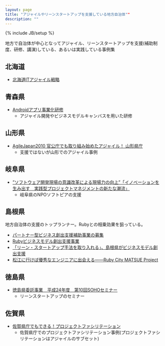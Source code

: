 ```yaml
---
layout: page
title: "アジャイルやリーンスタートアップを支援している地方自治体""
description: ""
---
```

{% include JB/setup %}

 地方で自治体が中心となってアジャイル、リーンスタートアップを支援(補助制度、研修、講演)している、あるいは実践している事例集

## 北海道

* [北海道ITアジャイル戦略](http://www.hkd.meti.go.jp/hokim/h23itagile/index.htm)

## 青森県

* [Androidアプリ事業化研修](http://www.pref.aomori.lg.jp/release/2012/43522.html)
  * アジャイル開発やビジネスモデルキャンバスを用いた研修

## 山形県

* [AgileJapan2010 官公庁でも取り組み始めたアジャイル！ 山形県庁](http://www.slideshare.net/AgileJapan/agilejapan2010)
  *  支援ではないが山形でのアジャイル事例

## 岐阜県

* [”ソフトウェア開発現場の意識改革による現場力の向上”「イノベーションを生み出す　実践型プロジェクトマネジメントの新たな潮流」](http://www.softopia.or.jp/training/seminar20130604/)
  * 岐阜県のNPOソフトピアの支援

## 島根県

地方自治体の支援のトップランナー。Rubyとの相乗効果を狙っている。

* [パートナー型ビジネス創出支援補助事業の募集](http://www.pref.shimane.lg.jp/itsangyo/partner-business.html)
* [Rubyビジネスモデル創出支援事業](http://www.pref.shimane.lg.jp/itsangyo/2013_05_ruby_biz_model.html)
* [「リーン・スタートアップ手法を取り入れる」、島根県がビジネスモデル創出支援](http://itpro.nikkeibp.co.jp/article/NEWS/20120702/406943/)
* [松江に行けば優秀なエンジニアに出会える——Ruby City MATSUE Project](http://www.ashita-lab.jp/special/925/)

## 徳島県

* [徳島県委託事業　平成24年度　第10回SOHOセミナー](http://www.lifeness.jp/1068)
  *  リーンスタートアップのセミナー

## 佐賀県

* [佐賀県庁でもできる！プロジェクトファシリテーション](http://www.slideshare.net/hiranabe/agilejapan2010-saga-prefecture-higashi)
  * 佐賀県庁でのプロジェクトファシリテーション事例(プロジェクトファシリテーションはアジャイルのサブセット)




